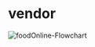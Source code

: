 # vendor



![foodOnline-Flowchart](https://user-images.githubusercontent.com/95423130/235315941-1317f09a-24b9-458a-8dd5-418330066a6c.svg)
